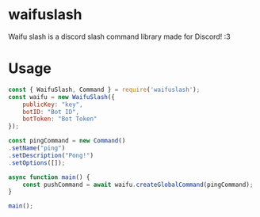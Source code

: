# waifuslash
 Waifu slash is a discord slash command library made for Discord! :3

# Usage

```js
const { WaifuSlash, Command } = require('waifuslash');
const waifu = new WaifuSlash({
    publicKey: "key",
    botID: "Bot ID",
    botToken: "Bot Token"
});

const pingCommand = new Command()
.setName("ping")
.setDescription("Pong!")
.setOptions([]);

async function main() {
    const pushCommand = await waifu.createGlobalCommand(pingCommand);
}

main();